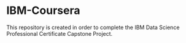 # IBM-Coursera
This repository is created in order to complete the IBM Data Science Professional Certificate Capstone Project.
